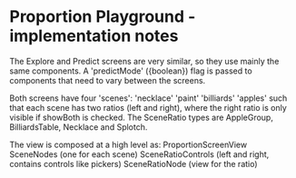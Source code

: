 # Proportion Playground - implementation notes

The Explore and Predict screens are very similar, so they use mainly the same components. A 'predictMode' ({boolean})
flag is passed to components that need to vary between the screens.

Both screens have four 'scenes':
  'necklace'
  'paint'
  'billiards'
  'apples'
such that each scene has two ratios (left and right), where the right ratio is only visible if showBoth is checked.
The SceneRatio types are AppleGroup, BilliardsTable, Necklace and Splotch.

The view is composed at a high level as:
ProportionScreenView
  SceneNodes (one for each scene)
    SceneRatioControls (left and right, contains controls like pickers)
      SceneRatioNode (view for the ratio)
